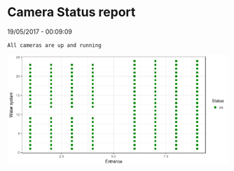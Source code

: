 Camera Status report
================
19/05/2017 - 00:09:09

    All cameras are up and running

![](camreport_files/figure-markdown_github/unnamed-chunk-2-1.png)
